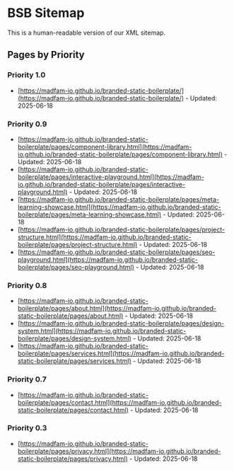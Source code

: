 # BSB Sitemap

This is a human-readable version of our XML sitemap.

## Pages by Priority


### Priority 1.0

- [https://madfam-io.github.io/branded-static-boilerplate/](https://madfam-io.github.io/branded-static-boilerplate/) - Updated: 2025-06-18

### Priority 0.9

- [https://madfam-io.github.io/branded-static-boilerplate/pages/component-library.html](https://madfam-io.github.io/branded-static-boilerplate/pages/component-library.html) - Updated: 2025-06-18
- [https://madfam-io.github.io/branded-static-boilerplate/pages/interactive-playground.html](https://madfam-io.github.io/branded-static-boilerplate/pages/interactive-playground.html) - Updated: 2025-06-18
- [https://madfam-io.github.io/branded-static-boilerplate/pages/meta-learning-showcase.html](https://madfam-io.github.io/branded-static-boilerplate/pages/meta-learning-showcase.html) - Updated: 2025-06-18
- [https://madfam-io.github.io/branded-static-boilerplate/pages/project-structure.html](https://madfam-io.github.io/branded-static-boilerplate/pages/project-structure.html) - Updated: 2025-06-18
- [https://madfam-io.github.io/branded-static-boilerplate/pages/seo-playground.html](https://madfam-io.github.io/branded-static-boilerplate/pages/seo-playground.html) - Updated: 2025-06-18

### Priority 0.8

- [https://madfam-io.github.io/branded-static-boilerplate/pages/about.html](https://madfam-io.github.io/branded-static-boilerplate/pages/about.html) - Updated: 2025-06-18
- [https://madfam-io.github.io/branded-static-boilerplate/pages/design-system.html](https://madfam-io.github.io/branded-static-boilerplate/pages/design-system.html) - Updated: 2025-06-18
- [https://madfam-io.github.io/branded-static-boilerplate/pages/services.html](https://madfam-io.github.io/branded-static-boilerplate/pages/services.html) - Updated: 2025-06-18

### Priority 0.7

- [https://madfam-io.github.io/branded-static-boilerplate/pages/contact.html](https://madfam-io.github.io/branded-static-boilerplate/pages/contact.html) - Updated: 2025-06-18

### Priority 0.3

- [https://madfam-io.github.io/branded-static-boilerplate/pages/privacy.html](https://madfam-io.github.io/branded-static-boilerplate/pages/privacy.html) - Updated: 2025-06-18